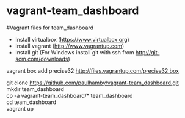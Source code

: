 vagrant-team_dashboard
======================

#Vagrant files for team_dashboard


* Install virtualbox (https://www.virtualbox.org)
* Install vagrant (http://www.vagrantup.com)
* Install git (For Windows install git with ssh from http://git-scm.com/downloads)


vagrant box add precise32 http://files.vagrantup.com/precise32.box


git clone https://github.com/paulhamby/vagrant-team_dashboard.git  
mkdir team_dashboard  
cp -a vagrant-team_dashboard/* team_dashboard  
cd team_dashboard  
vagrant up  
